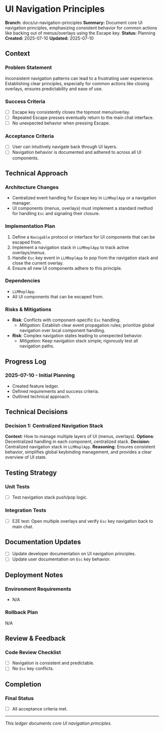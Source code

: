 # UI Navigation Principles

**Branch:** docs/ui-navigation-principles
**Summary:** Document core UI navigation principles, emphasizing consistent behavior for common actions like backing out of menus/overlays using the Escape key.
**Status:** Planning
**Created:** 2025-07-10
**Updated:** 2025-07-10

## Context

### Problem Statement
Inconsistent navigation patterns can lead to a frustrating user experience. Establishing clear principles, especially for common actions like closing overlays, ensures predictability and ease of use.

### Success Criteria
- [ ] Escape key consistently closes the topmost menu/overlay.
- [ ] Repeated Escape presses eventually return to the main chat interface.
- [ ] No unexpected behavior when pressing Escape.

### Acceptance Criteria
- [ ] User can intuitively navigate back through UI layers.
- [ ] Navigation behavior is documented and adhered to across all UI components.

## Technical Approach

### Architecture Changes
- Centralized event handling for Escape key in `LLMReplApp` or a navigation manager.
- UI components (menus, overlays) must implement a standard method for handling `Esc` and signaling their closure.

### Implementation Plan
1.  Define a `Navigable` protocol or interface for UI components that can be escaped from.
2.  Implement a navigation stack in `LLMReplApp` to track active overlays/menus.
3.  Handle `Esc` key event in `LLMReplApp` to pop from the navigation stack and close the current overlay.
4.  Ensure all new UI components adhere to this principle.

### Dependencies
- `LLMReplApp`.
- All UI components that can be escaped from.

### Risks & Mitigations
- **Risk**: Conflicts with component-specific `Esc` handling.
  - *Mitigation*: Establish clear event propagation rules; prioritize global navigation over local component handling.
- **Risk**: Complex navigation states leading to unexpected behavior.
  - *Mitigation*: Keep navigation stack simple; rigorously test all navigation paths.

## Progress Log

### 2025-07-10 - Initial Planning
- Created feature ledger.
- Defined requirements and success criteria.
- Outlined technical approach.

## Technical Decisions

### Decision 1: Centralized Navigation Stack
**Context**: How to manage multiple layers of UI (menus, overlays).
**Options**: Decentralized handling in each component, centralized stack.
**Decision**: Centralized navigation stack in `LLMReplApp`.
**Reasoning**: Ensures consistent behavior, simplifies global keybinding management, and provides a clear overview of UI state.

## Testing Strategy

### Unit Tests
- [ ] Test navigation stack push/pop logic.

### Integration Tests
- [ ] E2E test: Open multiple overlays and verify `Esc` key navigation back to main chat.

## Documentation Updates

- [ ] Update developer documentation on UI navigation principles.
- [ ] Update user documentation on `Esc` key behavior.

## Deployment Notes

### Environment Requirements
- N/A

### Rollback Plan
N/A

## Review & Feedback

### Code Review Checklist
- [ ] Navigation is consistent and predictable.
- [ ] No `Esc` key conflicts.

## Completion

### Final Status
- [ ] All acceptance criteria met.

---

*This ledger documents core UI navigation principles.*
